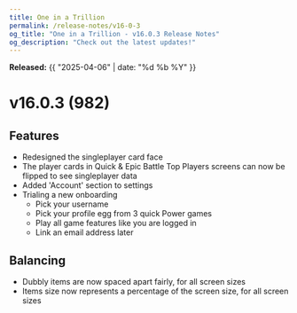 ```yaml
---
title: One in a Trillion
permalink: /release-notes/v16-0-3
og_title: "One in a Trillion - v16.0.3 Release Notes"
og_description: "Check out the latest updates!"
---
```

**Released:** {{ "2025-04-06" | date: "%d %b %Y" }}

# v16.0.3 (982)
## Features
- Redesigned the singleplayer card face
- The player cards in Quick & Epic Battle Top Players screens can now be flipped to see singleplayer data
- Added 'Account' section to settings
- Trialing a new onboarding
  - Pick your username
  - Pick your profile egg from 3 quick Power games
  - Play all game features like you are logged in
  - Link an email address later

## Balancing
- Dubbly items are now spaced apart fairly, for all screen sizes
- Items size now represents a percentage of the screen size, for all screen sizes
